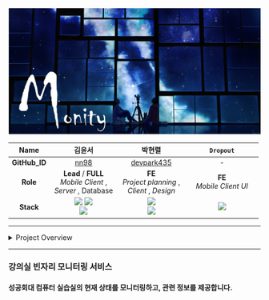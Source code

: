 <img src="img/bg00.png">

|   **Name**    |                                                                                       &nbsp;&nbsp;&nbsp;&nbsp;&nbsp;&nbsp;&nbsp;&nbsp;&nbsp;&nbsp; 김윤서 &nbsp;&nbsp;&nbsp;&nbsp;&nbsp;&nbsp;&nbsp;&nbsp;&nbsp;&nbsp;                                                                                       |                                    &nbsp;&nbsp;&nbsp;&nbsp;&nbsp;&nbsp;&nbsp;&nbsp;&nbsp;&nbsp; 박현렬 &nbsp;&nbsp;&nbsp;&nbsp;&nbsp;&nbsp;&nbsp;&nbsp;&nbsp;&nbsp;                                     | &nbsp;&nbsp;&nbsp;&nbsp;&nbsp;&nbsp;&nbsp;&nbsp;&nbsp;&nbsp; `Dropout` &nbsp;&nbsp;&nbsp;&nbsp;&nbsp;&nbsp;&nbsp;&nbsp;&nbsp;&nbsp; |
|:-------------:|:---------------------------------------------------------------------------------------------------------------------------------------------------------------------------------------------------------------------------------------------------------------------------------------------------------:|:----------------------------------------------------------------------------------------------------------------------------------------------------------------------------------------------------:|:-----------------------------------------------------------------------------------------------------------------------------------:|
| **GitHub_ID** |                                                                                                                                      [nn98](https://github.com/nn98)                                                                                                                                      |                                                                             [devpark435](https://github.com/devpark435)                                                                              |                                                                  -                                                                  |
|   **Role**    |                                                                                                                    **Lead** / __FULL__ <br> _Mobile Client_ , <br> _Server_ , Database                                                                                                                    |                                                                      __FE__ <br> _Project planning_ , <br/> _Client_ , _Design_                                                                      |                                                   __FE__ <br> _Mobile Client UI_                                                    |
|   **Stack**   | <img src="https://img.shields.io/badge/Android-3DDC84?style=platic&logo=Android&logoColor=white"/> <img src="https://img.shields.io/badge/Node.js-339933?style=platic&logo=node.js&logoColor=white"/> <br> <img src="https://img.shields.io/badge/MySQL-4479A1?style=platic&logo=MySQL&logoColor=white"/> | <img src="https://img.shields.io/badge/JAVA-007396?style=platic&logo=Joplin&logoColor=white"/><br><img src="https://img.shields.io/badge/Node.js-339933?style=platic&logo=node.js&logoColor=white"/> |                 <img src="https://img.shields.io/badge/Android-3DDC84?style=platic&logo=Android&logoColor=white"/>                  |

* * * 

<details><summary>Project Overview</summary>

<hr>
  <img src="img/proto1.png" width="360" height="640">
  <img src="img/proto2.png" width="360" height="640">
  <img src="img/proto3.png" width="360" height="640">
  <img src="img/proto4.png" width="360" height="640">
  <img src="img/proto5.png" width="360" height="640">
  <img src="img/proto6.png" width="360" height="640">

</details>

<hr>

### 강의실 빈자리 모니터링 서비스

#### 성공회대 컴퓨터 실습실의 현재 상태를 모니터링하고, 관련 정보를 제공합니다.
